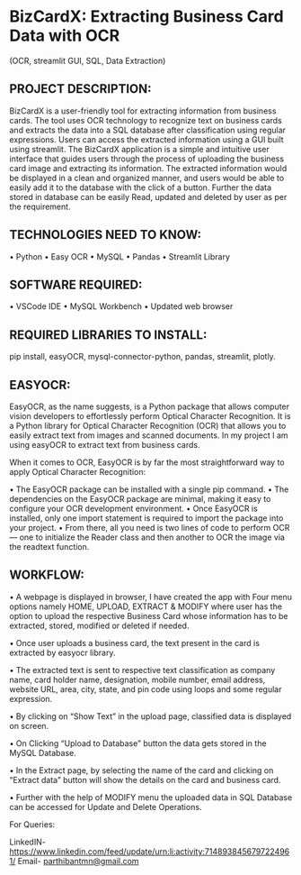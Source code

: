 # BizCardX: Extracting Business Card Data with OCR 
(OCR, streamlit GUI, SQL, Data Extraction)


## PROJECT DESCRIPTION:

BizCardX is a user-friendly tool for extracting information from business cards. The tool uses OCR technology to recognize text on business cards and extracts the data into a SQL database after classification using regular expressions. Users can access the extracted information using a GUI built using streamlit. The BizCardX application is a simple and intuitive user interface that guides users through the process of uploading the business card image and extracting its information. The extracted information would be displayed in a clean and organized manner, and users would be able to easily add it to the database with the click of a button. Further the data stored in database can be easily Read, updated and deleted by user as per the requirement.


## TECHNOLOGIES NEED TO KNOW:

•	Python
•	Easy OCR
•	MySQL
•	Pandas
•	Streamlit Library



## SOFTWARE REQUIRED:

•	VSCode IDE
•	MySQL Workbench
•	Updated web browser

## REQUIRED LIBRARIES TO INSTALL:

pip install, easyOCR, mysql-connector-python, pandas, streamlit, plotly.

## EASYOCR:

EasyOCR, as the name suggests, is a Python package that allows computer vision developers to effortlessly perform Optical Character Recognition. It is a Python library for Optical Character Recognition (OCR) that allows you to easily extract text from images and scanned documents. In my project I am using easyOCR to extract text from business cards.

When it comes to OCR, EasyOCR is by far the most straightforward way to apply Optical Character Recognition:

•	The EasyOCR package can be installed with a single pip command.
•	The dependencies on the EasyOCR package are minimal, making it easy to configure your OCR development environment.
•	Once EasyOCR is installed, only one import statement is required to import the package into your project.
•	From there, all you need is two lines of code to perform OCR — one to initialize the Reader class and then another to OCR the image via the readtext function.

## WORKFLOW:

•	A webpage is displayed in browser, I have created the app with Four menu options namely HOME, UPLOAD, EXTRACT & MODIFY where user has the option to upload the respective Business Card whose information has to be extracted, stored, modified or deleted if needed.

•	Once user uploads a business card, the text present in the card is extracted by easyocr library.

•	The extracted text is sent to respective text classification as company name, card holder name, designation, mobile number, email address, website URL, area, city, state, and pin code using loops and some regular expression.

•	By clicking on “Show Text” in the upload page, classified data is displayed on screen.


•	On Clicking “Upload to Database” button the data gets stored in the MySQL Database. 

•	In the Extract page, by selecting the name of the card and clicking on “Extract data” button will show the details on the card and business card.

•	Further with the help of MODIFY menu the uploaded data in SQL Database can be accessed for Update and Delete Operations.

For Queries:

LinkedIN- https://www.linkedin.com/feed/update/urn:li:activity:7148938456797224961/
Email- parthibantmn@gmail.com

